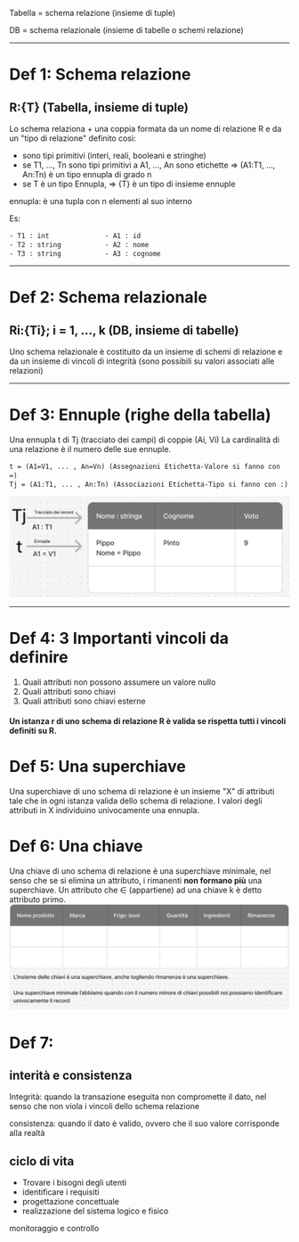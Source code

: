 Tabella = schema relazione (insieme di tuple)

DB = schema relazionale (insieme di tabelle o schemi relazione)

---
# Def 1: Schema relazione
## R:{T} (Tabella, insieme di tuple)
Lo schema relaziona + una coppia formata da un nome di relazione R e da un "tipo di relazione" definito così:

- sono tipi primitivi (interi, reali, booleani e stringhe)
- se T1, ..., Tn sono tipi primitivi a A1, ..., An sono etichette => (A1:T1, ..., An:Tn)  è un tipo ennupla di grado n
- se T è un tipo Ennupla, => {T} è un tipo di insieme ennuple

ennupla: è una tupla con n elementi al suo interno


Es:
```
- T1 : int              - A1 : id
- T2 : string           - A2 : nome
- T3 : string           - A3 : cognome

```

---
# Def 2: Schema relazionale
## Ri:{Ti}; i = 1, ..., k   (DB, insieme di tabelle)
Uno schema relazionale è costituito da un insieme di schemi di relazione e da un insieme di vincoli di integrità (sono possibili su valori associati alle relazioni)

---

# Def 3: Ennuple (righe della tabella)
Una ennupla t di Tj (tracciato dei campi) di coppie (Ai, Vi)
La cardinalità di una relazione è il numero delle sue ennuple.

```
t = (A1=V1, ... , An=Vn) (Assegnazioni Etichetta-Valore si fanno con =)
Tj = (A1:T1, ... , An:Tn) (Associazioni Etichetta-Tipo si fanno con :)
```

![Ennuple](./immagini/Definizioni_ennuple.png)

---
# Def 4: 3 Importanti vincoli da definire
1. Quali attributi non possono assumere un valore nullo
2. Quali attributi sono chiavi 
3. Quali attributi sono chiavi esterne

#### Un istanza r di uno schema di relazione R è valida se rispetta tutti i vincoli definiti su R.

# Def 5: Una superchiave
Una superchiave di uno schema di relazione è un insieme "X" di attributi tale che in ogni istanza valida dello schema di relazione.
I valori degli attributi in X individuino univocamente una ennupla. 

# Def 6: Una chiave
Una chiave di uno schema di relazione è una superchiave minimale, nel senso che se si elimina un attributo, i rimanenti **non formano più** una superchiave.
Un attributo che ∈ (appartiene) ad una chiave k è detto attributo primo.
![superchiave](./immagini/Superchiave.png)

# Def 7: 



## interità e consistenza

Integrità: quando la transazione eseguita non compromette il dato, nel senso che non viola i vincoli dello schema relazione

consistenza: quando il dato è valido, ovvero che il suo valore corrisponde alla realtà 


## ciclo di vita 
- Trovare i bisogni degli utenti
- identificare i requisiti 
- progettazione concettuale
- realizzazione del sistema logico e fisico


monitoraggio e controllo 